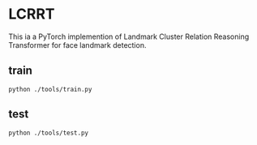 # LCRRT

This ia a PyTorch implemention of Landmark Cluster Relation Reasoning Transformer for face landmark detection.

## train

```
python ./tools/train.py
```



## test

```
python ./tools/test.py
```

